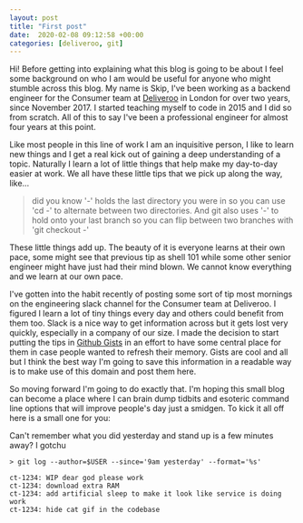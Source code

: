 ```yaml
---
layout: post
title: "First post"
date:  2020-02-08 09:12:58 +00:00
categories: [deliveroo, git]
---
```


Hi! Before getting into explaining what this blog is going to be about I feel
some background on who I am would be useful for anyone who might stumble across
this blog. My name is Skip, I've been working as a backend engineer for the
Consumer team at [Deliveroo](https://deliveroo.co.uk) in London for over two
years, since November 2017. I started teaching myself to code in 2015 and I did
so from scratch. All of this to say I've been a professional engineer for almost
four years at this point.

Like most people in this line of work I am an inquisitive person, I like to
learn new things and I get a real kick out of gaining a deep understanding of a
topic. Naturally I learn a lot of little things that help make my day-to-day
easier at work. We all have these little tips that we pick up along the way, like...

> did you know '-' holds the last directory you were in so you can use 'cd -' to
> alternate between two directories. And git also uses '-' to hold onto your last
> branch so you can flip between two branches with 'git checkout -'

These little things add up. The beauty of it is everyone learns at their own
pace, some might see that previous tip as shell 101 while some other senior
engineer might have just had their mind blown. We cannot know everything and we
learn at our own pace.

I've gotten into the habit recently of posting some sort of tip most mornings on
the engineering slack channel for the Consumer team at Deliveroo. I figured I
learn a lot of tiny things every day and others could benefit from them too.
Slack is a nice way to get information across but it gets lost very quickly,
especially in a company of our size. I made the decision to start putting the
tips in [Github Gists](https://gist.github.com/skipcloud) in an effort to have
some central place for them in case people wanted to refresh their memory. Gists
are cool and all but I think the best way I'm going to save this information in
a readable way is to make use of this domain and post them here.

So moving forward I'm going to do exactly that. I'm hoping this small blog can
become a place where I can brain dump tidbits and esoteric command line options
that will improve people's day just a smidgen. To kick it all off here is a
small one for you:

Can't remember what you did yesterday and stand up is a few minutes away? I
gotchu

```
> git log --author=$USER --since='9am yesterday' --format='%s'

ct-1234: WIP dear god please work
ct-1234: download extra RAM
ct-1234: add artificial sleep to make it look like service is doing work
ct-1234: hide cat gif in the codebase
```

